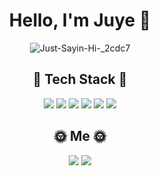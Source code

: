 <div align="center">

# Hello, I'm Juye 👋

![Just-Sayin-Hi-_2cdc7](https://user-images.githubusercontent.com/95920579/166096974-56104c43-736c-4a4c-9930-4d498b43666d.gif)

## 🔧 Tech Stack 🔨
![](https://img.shields.io/badge/Kotlin-11B48A?style=flat-square&logo=Kotlin&logoColor=white) 
![](https://img.shields.io/badge/Java-E22323?style=flat-square&logo=Java&logoColor=white)
![](https://img.shields.io/badge/Python-6323E2?style=flat-square&logo=Python&logoColor=white)
![](https://img.shields.io/badge/HTML5-FF781E?style=flat-square&logo=html5&logoColor=white)
![](https://img.shields.io/badge/CSS3-1E78FF?style=flat-square&logo=css3&logoColor=white)
![](https://img.shields.io/badge/Javascript-FFBC1E?style=flat-square&logo=javascript&logoColor=white)


## 🌞 Me 🌞
<a href="https://velog.io/@chloedewyes" target="_blank"><img src="https://img.shields.io/badge/Tech%20Blog-11B48A?style=flat-square&logo=Vimeo&logoColor=white"/></a> 
<a href="mailto:chloedewyes@gmail.com"><img src="https://img.shields.io/badge/Gmail-DF4D4D?style=flat-square&logo=Gmail&logoColor=white"/></a>

</div>
